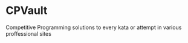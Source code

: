 # CPVault
Competitive Programming solutions to every kata or attempt in various proffessional sites
